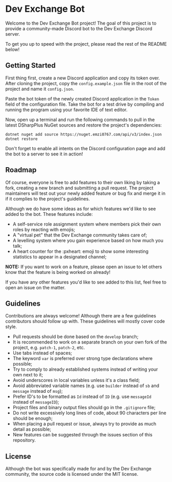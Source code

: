 # Dev Exchange Bot
Welcome to the Dev Exchange Bot project! The goal of this project is to provide a
community-made Discord bot to the Dev Exchange Discord server.

To get you up to speed with the project, please read the rest of the README below!

## Getting Started
First thing first, create a new Discord application and copy its token over. After
cloning the project, copy the `config.example.json` file in the root of the project
and name it `config.json`.

Paste the bot token of the newly created Discord application in the `Token` field
of the configuration file. Take the bot for a test drive by compiling and running
the program using your favorite IDE of text editor.

Now, open up a terminal and run the following commands to pull in the latest
DSharpPlus NuGet sources and restore the project's dependencies:
```
dotnet nuget add source https://nuget.emzi0767.com/api/v3/index.json
dotnet restore
```
Don't forget to enable all intents on the Discord configuration page and add
the bot to a server to see it in action!

## Roadmap
Of course, everyone is free to add features to their own liking by taking a fork,
creating a new branch and submitting a pull request. The project maintainers will
test out your newly added feature or bug fix and merge it in if it complies to the
project's guidelines.

Although we do have some ideas as for which features we'd like to see added to the
bot. These features include:

- A self-service role assignment system where members pick their own roles by reacting with emojis;
- A "virtual pet" that the Dev Exchange community takes care of;
- A levelling system where you gain experience based on how much you talk;
- A heart counter for the :pxheart: emoji to show some interesting statistics to appear in a designated channel;

**NOTE:** If you want to work on a feature, please open an issue to let others
know that the feature is being worked on already!

If you have any other features you'd like to see added to this list, feel free to
open an issue on the matter.

## Guidelines
Contributions are always welcome! Although there are a few guidelines contributors
should follow up with. These guidelines will mostly cover code style.

- Pull requests should be done based on the `develop` branch;
- It is recommended to work on a separate branch on your own fork of the project, e.g. `patch-1`, `patch-2`, etc.
- Use tabs instead of spaces;
- The keyword `var` is preferred over strong type declarations where possible;
- Try to comply to already established systems instead of writing your own next to it;
- Avoid underscores in local variables unless it's a class field;
- Avoid abbreviated variable names (e.g. use `builder` instead of `sb` and `message` instead of `msg`);
- Prefer ID's to be formatted as `Id` instead of `ID` (e.g. use `messageId` instead of `messageID`);
- Project files and binary output files should go in the `.gitignore` file;
- Do not write excessively long lines of code, about 90 characters per line should be enough;
- When placing a pull request or issue, always try to provide as much detail as possible;
- New features can be suggested through the issues section of this repository.

## License
Although the bot was specifically made for and by the Dev Exchange community, the
source code is licensed under the MIT license.

